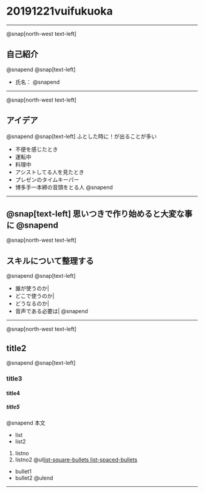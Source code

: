 # 20191221vuifukuoka
---
@snap[north-west text-left]
## 自己紹介
@snapend
@snap[text-left]
- 氏名：
@snapend

---
@snap[north-west text-left]
## アイデア
@snapend
@snap[text-left]
ふとした時に！が出ることが多い
- 不便を感じたとき
 - 運転中
 - 料理中
- アシストしてる人を見たとき
 - プレゼンのタイムキーパー
 - 博多手一本締の音頭をとる人
@snapend
---
@snap[text-left]
思いつきで作り始めると大変な事に
@snapend
---
@snap[north-west text-left]
## スキルについて整理する
@snapend
@snap[text-left]
- 誰が使うのか|
- どこで使うのか|
- どうなるのか|
- 音声である必要は|
@snapend
---
@snap[north-west text-left]
## title2
@snapend
@snap[text-left]
### title3
#### title4
##### title5
@snapend
本文
- list
 - list2
1. listno
 1. listno2
@ul[list-square-bullets list-spaced-bullets](false)
- bullet1
- bullet2
@ulend
---
